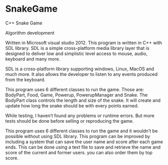 # SnakeGame
C++ Snake Game


Algorithm development

Written in  Microsoft visual studio 2012.
This program is written in C++ with SDL library. SDL is a simple cross-platform media library layer that is designed to deliver low and simplistic level access to mouse, audio, keyboard and many more. 

SDL is a cross-platform library supporting windows, Linux, MacOS and much more. It also allows the developer to listen to any events produced from the keyboard. 

This program uses 6 different classes to run the game. Those are: BodyPart, Food, Game, Powerup, PowerupManager and Snake.
The BodyPart class controls the length and size of the snake. It will create and update how long the snake should be with every points earned.

While testing, I haven’t found any problems or runtime errors. But more tests should be done before selling or reproducing the game. 

This program uses 6 different classes to run the game and it wouldn’t be possible without using SDL library. 
This program can be improved by including a system that can save the user name and score after each game ends. This can be done using a text file to save and retrieve the name and score of the current and former users. you can also order them by top score. 




